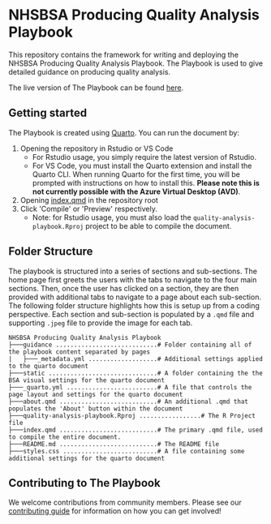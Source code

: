 # NHSBSA Producing Quality Analysis Playbook

This repository contains the framework for writing and deploying the NHSBSA Producing Quality Analysis Playbook. 
The Playbook is used to give detailed guidance on producing quality analysis.

The live version of The Playbook can be found [here](https://nhsbsa-data-analytics.github.io/nhsbsa-quality-analysis-playbook/).

## Getting started

The Playbook is created using [Quarto](https://quarto.org/docs/get-started/). 
You can run the document by:
1. Opening the repository in Rstudio or VS Code
    - For Rstudio usage, you simply require the latest version of Rstudio. 
    - For VS Code, you must install the Quarto extension and install the Quarto CLI. When running Quarto for the first time, you will be prompted with instructions on how to install this. **Please note this is not currently possible with the Azure Virtual Desktop (AVD)**.
1. Opening [index.qmd](/index.qmd) in the repository root
1. Click 'Compile' or 'Preview' respectively. 
    - Note: for Rstudio usage, you must also load the `quality-analysis-playbook.Rproj` project to be able to compile the document. 

## Folder Structure

The playbook is structured into a series of sections and sub-sections. The home page first greets the users with the tabs to navigate to the four main sections. Then, once the user has clicked on a section, they are then provided with additional tabs to navigate to a page about each sub-section. The following folder structure highlights how this is setup up from a coding perspective. Each section and sub-section is populated by a `.qmd` file and supporting `.jpeg` file to provide the image for each tab.

```
NHSBSA Producing Quality Analysis Playbook
├───guidance ............................# Folder containing all of the playbook content separated by pages
|   ├───_metadata.yml ...................# Additional settings applied to the quarto document
├───static ..............................# A folder containing the the BSA visual settings for the quarto document
├───_quarto.yml .........................# A file that controls the page layout and settings for the quarto document
├───about.qmd ...........................# An additional .qmd that populates the 'About' button within the document
├───quality-analysis-playbook.Rproj .................# The R Project file
├───index.qmd ...........................# The primary .qmd file, used to compile the entire document.
├───README.md ...........................# The README file
├───styles.css ..........................# A file containing some additional settings for the quarto document
```

## Contributing to The Playbook
We welcome contributions from community members. 
Please see our [contributing guide](./CONTRIBUTE.md) for information on how you can get involved!
